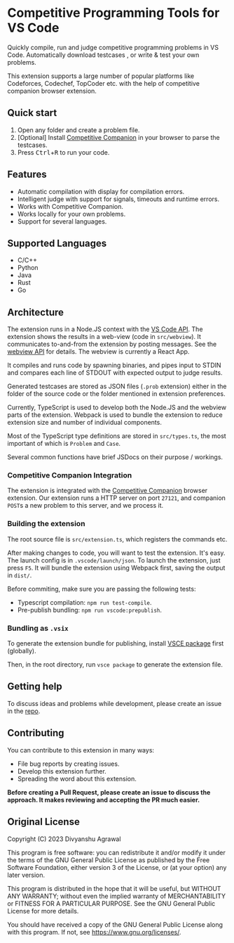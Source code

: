 # Competitive Programming Tools for VS Code

Quickly compile, run and judge competitive programming problems in VS Code.
Automatically download testcases , or write & test your own problems.

This extension supports a large number of popular platforms like Codeforces, Codechef,
TopCoder etc. with the help of competitive companion browser extension.

## Quick start

1. Open any folder and create a problem file.
1. [Optional] Install
   [Competitive Companion](https://github.com/jmerle/competitive-companion#readme)
   in your browser to parse the testcases.
1. Press <kbd>Ctrl</kbd>+<kbd>R</kbd> to run your code.

## Features

-   Automatic compilation with display for compilation errors.
-   Intelligent judge with support for signals, timeouts and runtime errors.
-   Works with Competitive Companion.
-   Works locally for your own problems.
-   Support for several languages.

## Supported Languages

-   C/C++
-   Python
-   Java
-   Rust
-   Go

## Architecture

The extension runs in a Node.JS context with the
[VS Code API](https://code.visualstudio.com/api/references/vscode-api). The
extension shows the results in a web-view (code in `src/webview`). It
communicates to-and-from the extension by posting messages. See the
[webview API](https://code.visualstudio.com/api/extension-guides/webview) for
details. The webview is currently a React App.

It compiles and runs code by spawning binaries, and pipes input to STDIN and
compares each line of STDOUT with expected output to judge results.

Generated testcases are stored as JSON files (`.prob` extension) either in the
folder of the source code or the folder mentioned in extension preferences.

Currently, TypeScript is used to develop both the Node.JS and the webview parts
of the extension. Webpack is used to bundle the extension to reduce extension size and
number of individual components.

Most of the TypeScript type definitions are stored in `src/types.ts`, the most
important of which is `Problem` and `Case`.

Several common functions have brief JSDocs on their purpose / workings.

### Competitive Companion Integration

The extension is integrated with the
[Competitive Companion](https://github.com/jmerle/competitive-companion) browser
extension. Our extension runs a HTTP server on port `27121`, and companion
`POST`s a new problem to this server, and we process it.

### Building the extension

The root source file is `src/extension.ts`, which registers the commands etc.

After making changes to code, you will want to test the extension. It's easy.
The launch config is in `.vscode/launch/json`. To launch the extension, just
press `F5`. It will bundle the extension using Webpack first, saving the output
in `dist/`.

Before commiting, make sure you are passing the following tests:

-   Typescript compilation: `npm run test-compile`.
-   Pre-publish bundling: `npm run vscode:prepublish`.

### Bundling as `.vsix`

To generate the extension bundle for publishing, install
[VSCE package](https://www.npmjs.com/package/vsce) first (globally).

Then, in the root directory, run `vsce package` to generate the extension file.

## Getting help

To discuss ideas and problems while development, please create an issue in the
[repo](https://github.com/YuiHrsw/neocph).

## Contributing

You can contribute to this extension in many ways:

-   File bug reports by creating issues.
-   Develop this extension further.
-   Spreading the word about this extension.

**Before creating a Pull Request, please create an issue to discuss the
approach. It makes reviewing and accepting the PR much easier.**

## Original License

Copyright (C) 2023 Divyanshu Agrawal

This program is free software: you can redistribute it and/or modify it under
the terms of the GNU General Public License as published by the Free Software
Foundation, either version 3 of the License, or (at your option) any later
version.

This program is distributed in the hope that it will be useful, but WITHOUT ANY
WARRANTY; without even the implied warranty of MERCHANTABILITY or FITNESS FOR A
PARTICULAR PURPOSE. See the GNU General Public License for more details.

You should have received a copy of the GNU General Public License along with
this program. If not, see https://www.gnu.org/licenses/.
